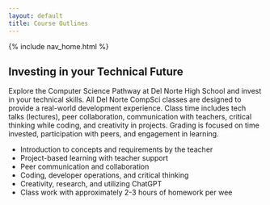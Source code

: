 ```yaml
---
layout: default
title: Course Outlines
---
```


{% include nav_home.html %}

## Investing in your Technical Future

Explore the Computer Science Pathway at Del Norte High School and invest in your technical skills. All Del Norte CompSci classes are designed to provide a real-world development experience. Class time includes tech talks (lectures), peer collaboration, communication with teachers, critical thinking while coding, and creativity in projects. Grading is focused on time invested, participation with peers, and engagement in learning.

- Introduction to concepts and requirements by the teacher
- Project-based learning with teacher support
- Peer communication and collaboration
- Coding, developer operations, and critical thinking
- Creativity, research, and utilizing ChatGPT
- Class work with approximately 2-3 hours of homework per wee
